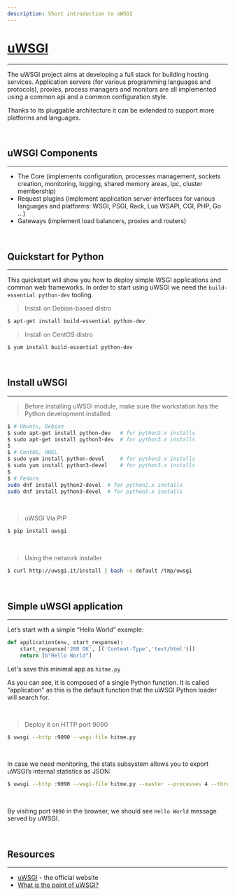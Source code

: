 ```yaml
---
description: Short introduction to uWSGI
---
```


# [uWSGI](https://uwsgi-docs.readthedocs.io/en/latest/)
---

The uWSGI project aims at developing a full stack for building hosting services. Application servers (for various programming languages and protocols), proxies, process managers and monitors are all implemented using a common api and a common configuration style.

Thanks to its pluggable architecture it can be extended to support more platforms and languages.

<br />

## uWSGI Components
---

- The Core (implements configuration, processes management, sockets creation, monitoring, logging, shared memory areas, ipc, cluster membership)
- Request plugins (implement application server interfaces for various languages and platforms: WSGI, PSGI, Rack, Lua WSAPI, CGI, PHP, Go …)
- Gateways (implement load balancers, proxies and routers)

<br />

## Quickstart for Python
---

This quickstart will show you how to deploy simple WSGI applications and common web frameworks. In order to start using uWSGI we need the `build-essential python-dev` tooling.

> Install on Debian-based distro

```bash
$ apt-get install build-essential python-dev
```

> Install on CentOS distro

```bash
$ yum install build-essential python-dev
```

<br />

## Install uWSGI
---

> Before installing uWSGI module, make sure the workstation has the Python development installed.

```bash
$ # Ubuntu, Debian
$ sudo apt-get install python-dev   # for python2.x installs
$ sudo apt-get install python3-dev  # for python3.x installs
$
$ # CentOS, RHEL
$ sudo yum install python-devel     # for python2.x installs
$ sudo yum install python3-devel    # for python3.x installs
$
$ # Fedora
sudo dnf install python2-devel  # for python2.x installs
sudo dnf install python3-devel  # for python3.x installs
```

<br />

> uWSGI Via PIP

```bash
$ pip install uwsgi
```

<br />

> Using the network installer

```bash
$ curl http://uwsgi.it/install | bash -s default /tmp/uwsgi
```

<br />

## Simple uWSGI application
---

Let’s start with a simple “Hello World” example:

```python
def application(env, start_response):
    start_response('200 OK', [('Content-Type','text/html')])
    return [b"Hello World"]
```

Let's save this minimal app as `hitme.py`

As you can see, it is composed of a single Python function. It is called “application” as this is the default function that the uWSGI Python loader will search for.

<br />

> Deploy it on HTTP port 9090

```bash
$ uwsgi --http :9090 --wsgi-file hitme.py
```

<br />

In case we need monitoring, the stats subsystem allows you to export uWSGI’s internal statistics as JSON:  

```bash
$ uwsgi --http :9090 --wsgi-file hitme.py --master --processes 4 --threads 2 --stats 127.0.0.1:9191
```
<br />

By visiting port `9090` in the browser, we should see `Hello World` message served by uWSGI.

<br />

## Resources
---

- [uWSGI](https://uwsgi-docs.readthedocs.io/en/latest/) - the official website
- [What is the point of uWSGI?](https://stackoverflow.com/questions/38601440/what-is-the-point-of-uwsgi)
